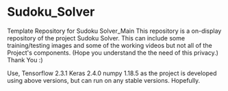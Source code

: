 # Sudoku_Solver
Template Repository for Sudoku Solver_Main
This repository is a on-display repository of the project Sudoku Solver.
This can include some training/testing images and some of the working videos but not all of the Project's components.
(Hope you understand the the need of this privacy.)
Thank You :)

Use,
Tensorflow 2.3.1
Keras 2.4.0
numpy 1.18.5
as the project is developed using above versions, but can run on any stable versions. Hopefully.
